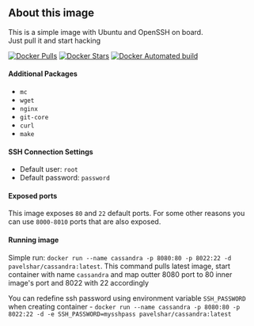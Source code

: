 ## About this image
This is a simple image with Ubuntu and OpenSSH on board.  
Just pull it and start hacking

[![Docker Pulls](https://img.shields.io/docker/pulls/pavelshar/cassandra.svg?style=flat-square)][hub]
[![Docker Stars](https://img.shields.io/docker/stars/pavelshar/cassandra.svg?style=flat-square)][hub]
[![Docker Automated build](https://img.shields.io/docker/automated/pavelshar/cassandra.svg?style=flat-square)][hub]


#### Additional Packages
* `mc`
* `wget`
* `nginx`
* `git-core`
* `curl`
* `make`

#### SSH Connection Settings
- Default user: `root`
- Default password: `password`

#### Exposed ports
This image exposes `80` and `22` default ports. For some other reasons you can use `8000-8010` ports that are also exposed.

#### Running image
Simple run: `docker run --name cassandra -p 8080:80 -p 8022:22 -d pavelshar/cassandra:latest`. This command pulls latest image, start container with name `cassandra` and map outter 8080 port to 80 inner image's port and 8022 with 22 accordingly

You can redefine ssh password using environment variable `SSH_PASSWORD` when creating container - `docker run --name cassandra -p 8080:80 -p 8022:22 -d -e SSH_PASSWORD=mysshpass pavelshar/cassandra:latest`

[hub]: https://hub.docker.com/r/pavelshar/cassandra/
